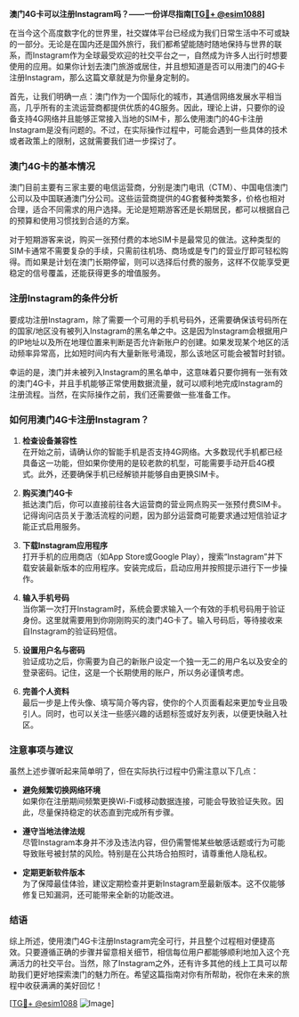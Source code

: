 **澳门4G卡可以注册Instagram吗？——一份详尽指南[[TG💪+ @esim1088](https://t.me/s/esim1088)]**

在当今这个高度数字化的世界里，社交媒体平台已经成为我们日常生活中不可或缺的一部分。无论是在国内还是国外旅行，我们都希望能随时随地保持与世界的联系，而Instagram作为全球最受欢迎的社交平台之一，自然成为许多人出行时想要使用的应用。如果你计划去澳门旅游或居住，并且想知道是否可以用澳门的4G卡注册Instagram，那么这篇文章就是为你量身定制的。

首先，让我们明确一点：澳门作为一个国际化的城市，其通信网络发展水平相当高，几乎所有的主流运营商都提供优质的4G服务。因此，理论上讲，只要你的设备支持4G网络并且能够正常接入当地的SIM卡，那么使用澳门的4G卡注册Instagram是没有问题的。不过，在实际操作过程中，可能会遇到一些具体的技术或者政策上的限制，这就需要我们进一步探讨了。

### 澳门4G卡的基本情况

澳门目前主要有三家主要的电信运营商，分别是澳门电讯（CTM）、中国电信澳门公司以及中国联通澳门分公司。这些运营商提供的4G套餐种类繁多，价格也相对合理，适合不同需求的用户选择。无论是短期游客还是长期居民，都可以根据自己的预算和使用习惯找到合适的方案。

对于短期游客来说，购买一张预付费的本地SIM卡是最常见的做法。这种类型的SIM卡通常不需要复杂的手续，只需前往机场、商场或是专门的营业厅即可轻松购得。而如果是计划在澳门长期停留，则可以选择后付费的服务，这样不仅能享受更稳定的信号覆盖，还能获得更多的增值服务。

### 注册Instagram的条件分析

要成功注册Instagram，除了需要一个可用的手机号码外，还需要确保该号码所在的国家/地区没有被列入Instagram的黑名单之中。这是因为Instagram会根据用户的IP地址以及所在地理位置来判断是否允许新账户的创建。如果发现某个地区的活动频率异常高，比如短时间内有大量新账号涌现，那么该地区可能会被暂时封锁。

幸运的是，澳门并未被列入Instagram的黑名单中，这意味着只要你拥有一张有效的澳门4G卡，并且手机能够正常使用数据流量，就可以顺利地完成Instagram的注册流程。当然，在实际操作之前，我们还需要做一些准备工作。

### 如何用澳门4G卡注册Instagram？

1. **检查设备兼容性**  
   在开始之前，请确认你的智能手机是否支持4G网络。大多数现代手机都已经具备这一功能，但如果你使用的是较老款的机型，可能需要手动开启4G模式。此外，还要确保手机已经解锁并能够自由更换SIM卡。

2. **购买澳门4G卡**  
   抵达澳门后，你可以直接前往各大运营商的营业网点购买一张预付费SIM卡。记得询问店员关于激活流程的问题，因为部分运营商可能要求通过短信验证才能正式启用服务。

3. **下载Instagram应用程序**  
   打开手机的应用商店（如App Store或Google Play），搜索“Instagram”并下载安装最新版本的应用程序。安装完成后，启动应用并按照提示进行下一步操作。

4. **输入手机号码**  
   当你第一次打开Instagram时，系统会要求输入一个有效的手机号码用于验证身份。这里就需要用到你刚刚购买的澳门4G卡了。输入号码后，等待接收来自Instagram的验证码短信。

5. **设置用户名与密码**  
   验证成功之后，你需要为自己的新账户设定一个独一无二的用户名以及安全的登录密码。记住，这是一个长期使用的账户，所以务必谨慎考虑。

6. **完善个人资料**  
   最后一步是上传头像、填写简介等内容，使你的个人页面看起来更加专业且吸引人。同时，也可以关注一些感兴趣的话题标签或好友列表，以便更快融入社区。

### 注意事项与建议

虽然上述步骤听起来简单明了，但在实际执行过程中仍需注意以下几点：

- **避免频繁切换网络环境**  
  如果你在注册期间频繁更换Wi-Fi或移动数据连接，可能会导致验证失败。因此，尽量保持稳定的状态直到完成所有步骤。

- **遵守当地法律法规**  
  尽管Instagram本身并不涉及违法内容，但仍需警惕某些敏感话题或行为可能导致账号被封禁的风险。特别是在公共场合拍照时，请尊重他人隐私权。

- **定期更新软件版本**  
  为了保障最佳体验，建议定期检查并更新Instagram至最新版本。这不仅能够修复已知漏洞，还可能带来全新的功能改进。

### 结语

综上所述，使用澳门4G卡注册Instagram完全可行，并且整个过程相对便捷高效。只要遵循正确的步骤并留意相关细节，相信每位用户都能够顺利地加入这个充满活力的社交平台。当然，除了Instagram之外，还有许多其他的线上工具可以帮助我们更好地探索澳门的魅力所在。希望这篇指南对你有所帮助，祝你在未来的旅程中收获满满的美好回忆！

[[TG💪+ @esim1088](https://t.me/s/esim1088) ![Image](https://i.postimg.cc/4NQfJmqS/Snipaste-2025-05-13-00-14-12.png)]